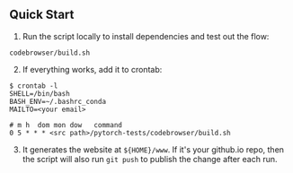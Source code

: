 ## Quick Start

1. Run the script locally to install dependencies and test out the flow:
```
codebrowser/build.sh
```

2. If everything works, add it to crontab:
```
$ crontab -l
SHELL=/bin/bash
BASH_ENV=~/.bashrc_conda
MAILTO=<your email>

# m h  dom mon dow   command
0 5 * * * <src path>/pytorch-tests/codebrowser/build.sh
```

3. It generates the website at `${HOME}/www`. If it's your github.io repo, then the script will also run `git push` to publish the change after each run.
